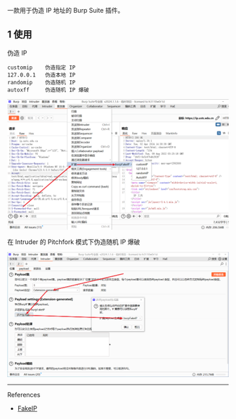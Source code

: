 一款用于伪造 IP 地址的 Burp Suite 插件。

## 1 使用

伪造 IP

```
customip	伪造指定 IP
127.0.0.1	伪造本地 IP
randomip	伪造随机 IP
autoxff		伪造随机 IP 爆破
```

![伪造 IP](./../../../../../images/FakeIP/%E4%BC%AA%E9%80%A0%20IP.png)

在 Intruder 的 Pitchfork 模式下伪造随机 IP 爆破

![在 Intruder 的 Pitchfork 模式下伪造随机 IP 爆破](./../../../../../images/FakeIP/%E5%9C%A8%20Intruder%20%E7%9A%84%20Pitchfork%20%E6%A8%A1%E5%BC%8F%E4%B8%8B%E4%BC%AA%E9%80%A0%E9%9A%8F%E6%9C%BA%20IP%20%E7%88%86%E7%A0%B4.png)

---

References

- [FakeIP](https://github.com/TheKingOfDuck/BurpFakeIP)